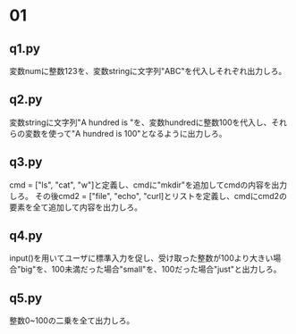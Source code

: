 # 01
## q1.py
変数numに整数123を、変数stringに文字列"ABC"を代入しそれぞれ出力しろ。

## q2.py
変数stringに文字列"A hundred is "を、変数hundredに整数100を代入し、それらの変数を使って"A hundred is 100"となるように出力しろ。

## q3.py
cmd = ["ls", "cat", "w"]と定義し、cmdに"mkdir"を追加してcmdの内容を出力しろ。
その後cmd2 = ["file", "echo", "curl]とリストを定義し、cmdにcmd2の要素を全て追加して内容を出力しろ。

## q4.py
input()を用いてユーザに標準入力を促し、受け取った整数が100より大きい場合"big"を、100未満だった場合"small"を、100だった場合"just"と出力しろ。

## q5.py
整数0~100の二乗を全て出力しろ。
